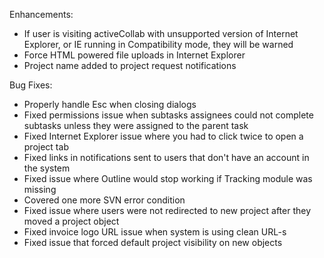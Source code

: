 Enhancements:

* If user is visiting activeCollab with unsupported version of Internet Explorer, or IE running in Compatibility mode, they will be warned
* Force HTML powered file uploads in Internet Explorer
* Project name added to project request notifications

Bug Fixes:

* Properly handle Esc when closing dialogs
* Fixed permissions issue when subtasks assignees could not complete subtasks unless they were assigned to the parent task
* Fixed Internet Explorer issue where you had to click twice to open a project tab
* Fixed links in notifications sent to users that don't have an account in the system
* Fixed issue where Outline would stop working if Tracking module was missing
* Covered one more SVN error condition
* Fixed issue where users were not redirected to new project after they moved a project object
* Fixed invoice logo URL issue when system is using clean URL-s
* Fixed issue that forced default project visibility on new objects